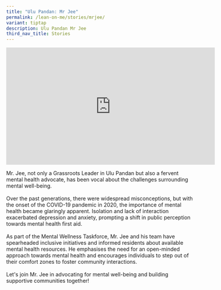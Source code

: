 ```yaml
---
title: "Ulu Pandan: Mr Jee"
permalink: /lean-on-me/stories/mrjee/
variant: tiptap
description: Ulu Pandan Mr Jee
third_nav_title: Stories
---
```

<div class="iframe-wrapper">
<iframe height="315" width="560" allowfullscreen="true" frameborder="0" src="https://www.youtube.com/embed/kpaUPB3ZHu4?si=CtOiAMOQ_IOdmVFB"></iframe>
</div>
<p>Mr. Jee, not only a Grassroots Leader in Ulu Pandan but also a fervent
mental health advocate, has been vocal about the challenges surrounding
mental well-being.
<br>
<br>Over the past generations, there were widespread misconceptions, but with
the onset of the COVID-19 pandemic in 2020, the importance of mental health
became glaringly apparent. Isolation and lack of interaction exacerbated
depression and anxiety, prompting a shift in public perception towards
mental health first aid.
<br>
<br>As part of the Mental Wellness Taskforce, Mr. Jee and his team have spearheaded
inclusive initiatives and informed residents about available mental health
resources. He emphasises the need for an open-minded approach towards mental
health and encourages individuals to step out of their comfort zones to
foster community interactions.
<br>
<br>Let's join Mr. Jee in advocating for mental well-being and building supportive
communities together!</p>